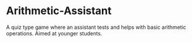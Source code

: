 # Arithmetic-Assistant
A quiz type game where an assistant tests and helps with basic arithmetic operations. Aimed at younger students.
